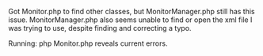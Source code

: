 Got Monitor.php to find other classes, but MonitorManager.php still has this issue. MonitorManager.php also seems unable to find or open the xml file I was trying to use, despite finding and correcting a typo.

Running: php Monitor.php
  reveals current errors.
